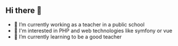 ## Hi there 👋

- 🔭 I’m currently working as a teacher in a public school
- 🌱 I'm interested in PHP and web technologies like symfony or vue
- 🤔 I’m currently learning to be a good teacher
